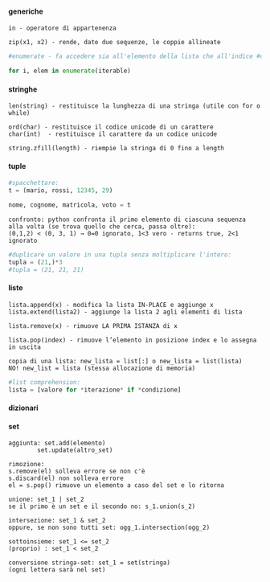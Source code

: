 #### generiche
	in - operatore di appartenenza

	zip(x1, x2) - rende, date due sequenze, le coppie allineate
	

```python
#enumerate - fa accedere sia all'elemento della lista che all'indice #corrispondente: rende una tupla con indice (int) ed elemento (tipo dipende)

for i, elem in enumerate(iterable)
```


#### stringhe
	len(string) - restituisce la lunghezza di una stringa (utile con for o while)

	ord(char) - restituisce il codice unicode di un carattere
	char(int)  - restituisce il carattere da un codice unicode

	string.zfill(length) - riempie la stringa di 0 fino a length
#### tuple

```python
#spacchettare:
t = (mario, rossi, 12345, 29)

nome, cognome, matricola, voto = t
```

	confronto: python confronta il primo elemento di ciascuna sequenza alla volta (se trova quello che cerca, passa oltre):
	(0,1,2) < (0, 3, 1) → 0=0 ignorato, 1<3 vero - returns true, 2<1 ignorato

```python
#duplicare un valore in una tupla senza moltiplicare l'intero:
tupla = (21,)*3
#tupla = (21, 21, 21)
```


#### liste
	lista.append(x) - modifica la lista IN-PLACE e aggiunge x
	lista.extend(lista2) - aggiunge la lista 2 agli elementi di lista
	
	lista.remove(x) - rimuove LA PRIMA ISTANZA di x 
	
	lista.pop(index) - rimuove l’elemento in posizione index e lo assegna in uscita

	copia di una lista: new_lista = list[:] o new_lista = list(lista)
	NO! new_list = lista (stessa allocazione di memoria)

```python
#list comprehension:
lista = [valore for *iterazione* if *condizione]
```

#### dizionari


#### set
	aggiunta: set.add(elemento)
			set.update(altro_set)

	rimozione: 
	s.remove(el) solleva errore se non c'è
	s.discard(el) non solleva errore
	el = s.pop() rimuove un elemento a caso del set e lo ritorna

	unione: set_1 | set_2
	se il primo è un set e il secondo no: s_1.union(s_2)
	
	intersezione: set_1 & set_2 
	oppure, se non sono tutti set: ogg_1.intersection(ogg_2)
	
	sottoinsieme: set_1 <= set_2 
	(proprio) : set_1 < set_2

	conversione stringa-set: set_1 = set(stringa)
	(ogni lettera sarà nel set)

